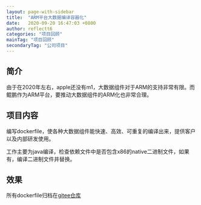 ```yaml
---
layout: page-with-sidebar
title:  "ARM平台大数据编译容器化"
date:   2020-09-20 16:47:03 +0800
author: reflectt6
categories: "项目回顾"
mainTag: "项目回顾"
secondaryTag: "公司项目"
---
```


## 简介

由于在2020年左右，apple还没有m1，大数据组件对于ARM的支持非常有限。而鲲鹏作为ARM平台，要推动大数据组件的ARM化也非常合理。

## 项目内容

编写dockerfile，使各种大数据组件能快速、高效、可重复的编译出来，提供客户以及内部研发使用。

工作主要为java编译，检查依赖文件中是否包含x86的native二进制文件，如果有，编译二进制文件并替换。

## 效果

所有dockerfile归档在[gitee仓库](https://gitee.com/reflectt6/dockerfiles)



